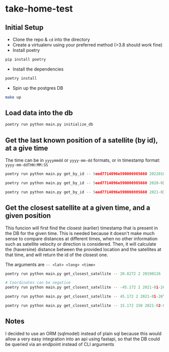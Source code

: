 # take-home-test

## Initial Setup
- Clone the repo & `cd` into the directory
- Create a virtualenv using your preferred method (>3.8 should work fine)
- Install poetry
```py
pip install poetry
```
- Install the dependencies
```py
poetry install
```
- Spin up the postgres DB
```sh
make up
```

## Load data into the db
```py
poetry run python main.py initialize_db
```

## Get the last known position of a satellite (by id), at a give time
The time can be in `yyyymmdd` or `yyyy-mm-dd` formats, or in timestamp format: `yyyy-mm-ddTHH:MM:SS`
```py
poetry run python main.py get_by_id -- 5eed7714096e590006985660 20220101
```
```py
poetry run python main.py get_by_id -- 5eed7714096e590006985660 2020-03-01
```
```py
poetry run python main.py get_by_id -- 5eed7714096e590006985660 2021-01-26T19:34:00
```

## Get the closest satellite at a given time, and a given position
This funcion will first find the closest (earlier) timestamp that is present in the DB for the given time. This is needed because it doesn't make much sense to compare distances at different times, when no other information such as satellite velocity or direction is considered.
Then, it will calculate the (haversine) distance between the provided location and the satellites at that time, and will return the id of the closest one.

The arguments are `-- <lat> <long> <time>`
```py
poetry run python main.py get_closest_satellite -- 20.8272 2 20190126
```
```py
# Coordinates can be negative
poetry run python main.py get_closest_satellite -- -45.172 2 2021-01-26T23:16:00
```
```py
poetry run python main.py get_closest_satellite -- 45.172 2 2021-01-26T23:16:00
```
```py
poetry run python main.py get_closest_satellite -- 15.172 150 2021-02-01
```

## Notes
I decided to use an ORM (sqlmodel) instead of plain sql because this would allow a very easy integration into an api using fastapi, so that the DB could be queried via an endpoint instead of CLI arguments